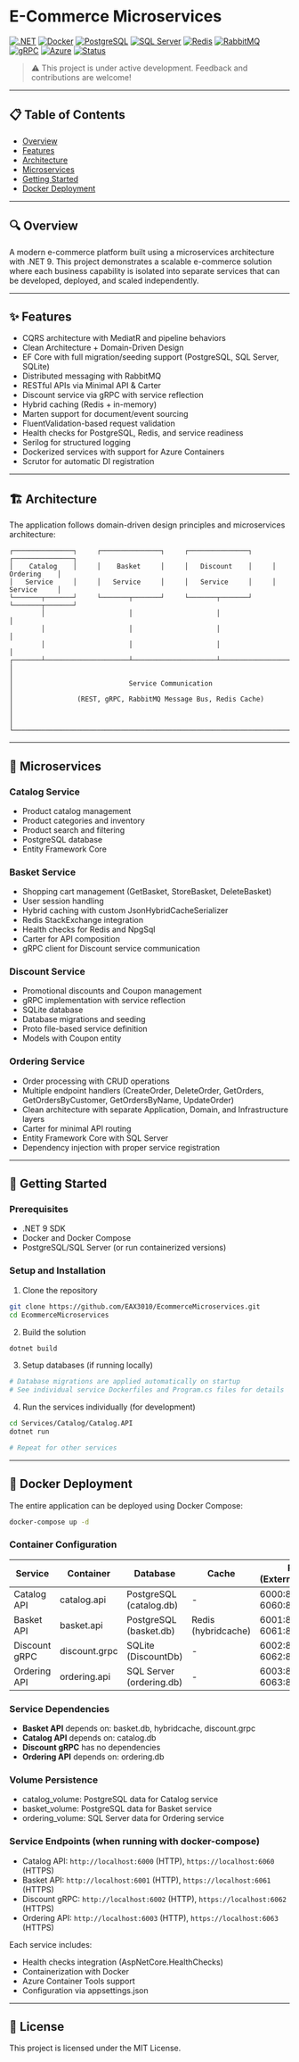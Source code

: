 # E-Commerce Microservices

[![.NET](https://img.shields.io/badge/.NET%209-512BD4?style=flat-square&logo=dotnet&logoColor=white)](https://dotnet.microsoft.com/)
[![Docker](https://img.shields.io/badge/Docker-2496ED?style=flat-square&logo=docker&logoColor=white)](https://www.docker.com/)
[![PostgreSQL](https://img.shields.io/badge/PostgreSQL-4169E1?style=flat-square&logo=postgresql&logoColor=white)](https://www.postgresql.org/)
[![SQL Server](https://img.shields.io/badge/SQL%20Server-CC2927?style=flat-square&logo=microsoftsqlserver&logoColor=white)](https://www.microsoft.com/sql-server)
[![Redis](https://img.shields.io/badge/Redis-DC382D?style=flat-square&logo=redis&logoColor=white)](https://redis.io/)
[![RabbitMQ](https://img.shields.io/badge/RabbitMQ-FF6600?style=flat-square&logo=rabbitmq&logoColor=white)](https://www.rabbitmq.com/)
[![gRPC](https://img.shields.io/badge/gRPC-6DB33F?style=flat-square&logo=grpc&logoColor=white)](https://grpc.io/)
[![Azure](https://img.shields.io/badge/Azure%20Containers-0078D4?style=flat-square&logo=azure&logoColor=white)](https://azure.microsoft.com/)
[![Status](https://img.shields.io/badge/Status-Active-yellow?style=flat-square)](#)

> ⚠️ This project is under active development. Feedback and contributions are welcome!

---

## 📋 Table of Contents
- [Overview](#-overview)
- [Features](#-features)
- [Architecture](#-architecture)
- [Microservices](#-microservices)
- [Getting Started](#-getting-started)
- [Docker Deployment](#-docker-deployment)

---

## 🔍 Overview

A modern e-commerce platform built using a microservices architecture with .NET 9. This project demonstrates a scalable e-commerce solution where each business capability is isolated into separate services that can be developed, deployed, and scaled independently.

---

## ✨ Features

- CQRS architecture with MediatR and pipeline behaviors
- Clean Architecture + Domain-Driven Design
- EF Core with full migration/seeding support (PostgreSQL, SQL Server, SQLite)
- Distributed messaging with RabbitMQ
- RESTful APIs via Minimal API & Carter
- Discount service via gRPC with service reflection
- Hybrid caching (Redis + in-memory)
- Marten support for document/event sourcing
- FluentValidation-based request validation
- Health checks for PostgreSQL, Redis, and service readiness
- Serilog for structured logging
- Dockerized services with support for Azure Containers
- Scrutor for automatic DI registration

---

## 🏗️ Architecture

The application follows domain-driven design principles and microservices architecture:

```
┌───────────────┐     ┌───────────────┐     ┌───────────────┐     ┌───────────────┐
│    Catalog    │     │    Basket     │     │   Discount    │     │   Ordering    │
│   Service     │     │   Service     │     │   Service     │     │   Service     │
└───────┬───────┘     └───────┬───────┘     └───────┬───────┘     └───────┬───────┘
        │                     │                     │                     │
        │                     │                     │                     │
        │                     │                     │                     │
┌───────┴─────────────────────┴─────────────────────┴─────────────────────┴───────┐
│                                                                                 │
│                             Service Communication                               │
│                (REST, gRPC, RabbitMQ Message Bus, Redis Cache)                  │
│                                                                                 │
└─────────────────────────────────────────────────────────────────────────────────┘
```

---

## 🚀 Microservices

### Catalog Service
- Product catalog management
- Product categories and inventory
- Product search and filtering
- PostgreSQL database
- Entity Framework Core

### Basket Service
- Shopping cart management (GetBasket, StoreBasket, DeleteBasket)
- User session handling
- Hybrid caching with custom JsonHybridCacheSerializer
- Redis StackExchange integration
- Health checks for Redis and NpgSql
- Carter for API composition
- gRPC client for Discount service communication

### Discount Service
- Promotional discounts and Coupon management
- gRPC implementation with service reflection
- SQLite database 
- Database migrations and seeding
- Proto file-based service definition
- Models with Coupon entity

### Ordering Service
- Order processing with CRUD operations
- Multiple endpoint handlers (CreateOrder, DeleteOrder, GetOrders, GetOrdersByCustomer, GetOrdersByName, UpdateOrder)
- Clean architecture with separate Application, Domain, and Infrastructure layers
- Carter for minimal API routing
- Entity Framework Core with SQL Server
- Dependency injection with proper service registration

---

## 🚦 Getting Started

### Prerequisites
- .NET 9 SDK
- Docker and Docker Compose
- PostgreSQL/SQL Server (or run containerized versions)

### Setup and Installation

1. Clone the repository
```bash
git clone https://github.com/EAX3010/EcommerceMicroservices.git
cd EcommerceMicroservices
```

2. Build the solution
```bash
dotnet build
```

3. Setup databases (if running locally)
```bash
# Database migrations are applied automatically on startup
# See individual service Dockerfiles and Program.cs files for details
```

4. Run the services individually (for development)
```bash
cd Services/Catalog/Catalog.API
dotnet run

# Repeat for other services
```

---

## 🐳 Docker Deployment

The entire application can be deployed using Docker Compose:

```bash
docker-compose up -d
```

### Container Configuration

| Service | Container | Database | Cache | Ports (External:Internal) |
|---------|-----------|----------|-------|--------------------------|
| Catalog API | catalog.api | PostgreSQL (catalog.db) | - | 6000:8080, 6060:8081 |
| Basket API | basket.api | PostgreSQL (basket.db) | Redis (hybridcache) | 6001:8080, 6061:8081 |
| Discount gRPC | discount.grpc | SQLite (DiscountDb) | - | 6002:8080, 6062:8081 |
| Ordering API | ordering.api | SQL Server (ordering.db) | - | 6003:8080, 6063:8081 |

### Service Dependencies
- **Basket API** depends on: basket.db, hybridcache, discount.grpc
- **Catalog API** depends on: catalog.db
- **Discount gRPC** has no dependencies
- **Ordering API** depends on: ordering.db

### Volume Persistence
- catalog_volume: PostgreSQL data for Catalog service
- basket_volume: PostgreSQL data for Basket service
- ordering_volume: SQL Server data for Ordering service

### Service Endpoints (when running with docker-compose)

- Catalog API: `http://localhost:6000` (HTTP), `https://localhost:6060` (HTTPS)
- Basket API: `http://localhost:6001` (HTTP), `https://localhost:6061` (HTTPS)
- Discount gRPC: `http://localhost:6002` (HTTP), `https://localhost:6062` (HTTPS)
- Ordering API: `http://localhost:6003` (HTTP), `https://localhost:6063` (HTTPS)

Each service includes:
- Health checks integration (AspNetCore.HealthChecks)
- Containerization with Docker
- Azure Container Tools support
- Configuration via appsettings.json

---

## 📄 License

This project is licensed under the MIT License.

